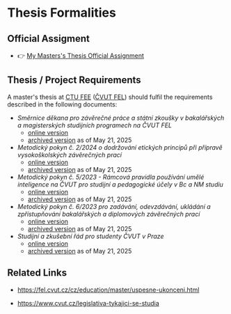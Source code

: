 # Thesis Formalities


## Official Assigment

* 👉 [My Masters's Thesis Official Assignment](./Thesis_Assignment_Martin_Endler_FIDO2_USB_Security_Key_v5.pdf)


## Thesis / Project Requirements

A master's thesis at [CTU FEE] ([ČVUT FEL]) should fulfil
the requirements described in the following documents:
* _Směrnice děkana pro závěrečné práce a státní zkoušky v bakalářských a magisterských studijních programech
  na ČVUT FEL_
  * [online version](https://fel.cvut.cz/cz/rozvoj/smerniceSZZ.pdf)
  * [archived version](./smerniceSZZ.pdf) as of May 21, 2025
* _Metodický pokyn č. 2/2024 o dodržování etických principů při přípravě vysokoškolských závěrečných prací_
  * [online version](https://www.cvut.cz/sites/default/files/content/d1dc93cd-5894-4521-b799-c7e715d3c59e/cs/20240221-metodicky-pokyn-c-22024.pdf)
  * [archived version](./20240221-metodicky-pokyn-c-22024.pdf) as of May 21, 2025
* _Metodický pokyn č. 5/2023 - Rámcová pravidla používání umělé inteligence na ČVUT pro studijní a pedagogické účely v Bc a NM studiu_
  * [online version](https://www.cvut.cz/sites/default/files/content/d1dc93cd-5894-4521-b799-c7e715d3c59e/cs/20240130-metodicky-pokyn-c-52023.pdf)
  * [archived version](./20240130-metodicky-pokyn-c-52023.pdf) as of May 21, 2025
* _Metodický pokyn č. 6/2023 pro zadávání, odevzdávání, ukládání a zpřístupňování bakalářských a diplomových závěrečných prací_
  * [online version](https://www.cvut.cz/sites/default/files/content/d1dc93cd-5894-4521-b799-c7e715d3c59e/cs/20250326-metodicky-pokyn-c-62023.pdf)
  * [archived version](./20250326-metodicky-pokyn-c-62023.pdf) as of May 21, 2025
* _Studijní a zkušební řád pro studenty ČVUT v Praze_
  * [online version](https://www.cvut.cz/vnitrni-predpisy#szr)
  * [archived version](./20241212-studijni-a-zkusebni-rad-pro-studenty-cvut-v-praze-ix-uplne-zneni-ucinnost-od-1-1-2025.pdf)
    as of May 21, 2025


## Related Links

* https://fel.cvut.cz/cz/education/master/uspesne-ukonceni.html

* https://www.cvut.cz/legislativa-tykajici-se-studia


<!-- links references -->

[pokusew/lionkey]: https://github.com/pokusew/lionkey

[FIDO2_USB_Security_Key.pdf]: https://github.com/pokusew/fel-masters-project/raw/main/text/FIDO2_USB_Security_Key.pdf

[CTU FEE]: https://fel.cvut.cz/en/

[ČVUT FEL]: https://fel.cvut.cz/cz/

